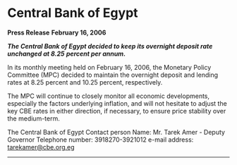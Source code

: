 # Central Bank of Egypt

**Press Release**
**February 16, 2006**

**_The Central Bank of Egypt decided to keep its overnight deposit rate unchanged at 8.25_**
**_percent per annum._**

In its monthly meeting held on February 16, 2006, the Monetary Policy Committee
(MPC) decided to maintain the overnight deposit and lending rates at 8.25 percent and
10.25 percent, respectively.

The MPC will continue to closely monitor all economic developments, especially the
factors underlying inflation, and will not hesitate to adjust the key CBE rates in either
direction, if necessary, to ensure price stability over the medium-term.

The Central Bank of Egypt
Contact person
Name: Mr. Tarek Amer - Deputy Governor
Telephone number: 3918270-3921012
e-mail address: tarekamer@cbe.org.eg


-----

